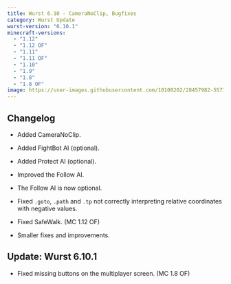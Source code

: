 ```yaml
---
title: Wurst 6.10 - CameraNoClip, Bugfixes
category: Wurst Update
wurst-version: "6.10.1"
minecraft-versions:
  - "1.12"
  - "1.12 OF"
  - "1.11"
  - "1.11 OF"
  - "1.10"
  - "1.9"
  - "1.8"
  - "1.8 OF"
image: https://user-images.githubusercontent.com/10100202/28457982-557135ea-6e08-11e7-8828-cd066db249e8.jpg
---
```

## Changelog

- Added CameraNoClip.

- Added FightBot AI (optional).

- Added Protect AI (optional).

- Improved the Follow AI.

- The Follow AI is now optional.

- Fixed `.goto`, `.path` and `.tp` not correctly interpreting relative coordinates with negative values.

- Fixed SafeWalk. (MC 1.12 OF)

- Smaller fixes and improvements.

## Update: Wurst 6.10.1

- Fixed missing buttons on the multiplayer screen. (MC 1.8 OF)

